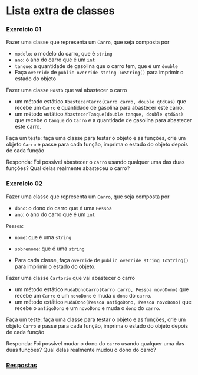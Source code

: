 # Lista extra de classes

### Exercicio 01

Fazer uma classe que representa um `Carro`, que seja composta por
* `modelo`: o modelo do carro, que é `string`
* `ano`: o ano do carro que é um `int`
* `tanque`: a quantidade de gasolina que o carro tem, que é um `double`
* Faça `override` de `public override string ToString()` para imprimir o estado do objeto

Fazer uma classe `Posto` que vai abastecer o carro
* um método estático `AbastecerCarro(Carro carro, double qtdGas)` que recebe um `Carro` e quantidade de gasolina para abastecer este carro.
* um método estático `AbastecerTanque(double tanque, double qtdGas)` que recebe o `tanque` do `Carro` e a quantidade de gasolina para abastecer este carro.

Faça um teste: faça uma classe para testar o objeto e as funções, crie um objeto `Carro` e passe para cada função, imprima o estado do objeto depois de cada função


Responda: Foi possível abastecer o `carro` usando qualquer uma das duas funções? Qual delas realmente abasteceu o carro?

### Exercicio 02

Fazer uma classe que representa um `Carro`, que seja composta por
* `dono`: o dono do carro que é uma `Pessoa`
* `ano`: o ano do carro que é um `int`

`Pessoa`:
* `nome`: que é uma `string`
* `sobrenome`: que é uma `string`

* Para cada classe, faça `override` de `public override string ToString()` para imprimir o estado do objeto.

Fazer uma classe `Cartorio` que vai abastecer o carro
* um método estático `MudaDonoCarro(Carro carro, Pessoa novoDono)` que recebe um `Carro` e um `novoDono` e muda o `dono` do `carro`.
* um método estático `MudaDono(Pessoa antigoDono, Pessoa novoDono)` que recebe o `antigoDono` e um `novoDono` e muda o `dono` do `carro`.

Faça um teste: faça uma classe para testar o objeto e as funções, crie um objeto `Carro` e passe para cada função, imprima o estado do objeto depois de cada função

Responda: Foi possível mudar o dono do `carro` usando qualquer uma das duas funções? Qual delas realmente mudou o dono do carro?


### [Respostas](https://github.com/viniciusdenovaes/CsCourseUnip20241/tree/main/workspace/Lab01_02/Lab01_02)
